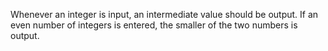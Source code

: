 Whenever an integer is input, an intermediate value should be output. If an even number of integers is entered, the smaller of the two numbers is output.
